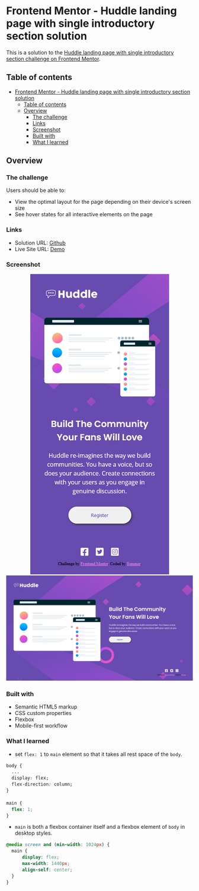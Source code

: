 # Frontend Mentor - Huddle landing page with single introductory section solution

This is a solution to the [Huddle landing page with single introductory section challenge on Frontend Mentor](https://www.frontendmentor.io/challenges/huddle-landing-page-with-a-single-introductory-section-B_2Wvxgi0). 

## Table of contents

- [Frontend Mentor - Huddle landing page with single introductory section solution](#frontend-mentor---huddle-landing-page-with-single-introductory-section-solution)
  - [Table of contents](#table-of-contents)
  - [Overview](#overview)
    - [The challenge](#the-challenge)
    - [Links](#links)
    - [Screenshot](#screenshot)
    - [Built with](#built-with)
    - [What I learned](#what-i-learned)


## Overview

### The challenge

Users should be able to:

- View the optimal layout for the page depending on their device's screen size
- See hover states for all interactive elements on the page

### Links

- Solution URL: [Github](https://github.com/summermmg/Huddle-landing-page-with-a-single-introductory-section)
- Live Site URL: [Demo](https://summermmg.github.io/Huddle-landing-page-with-a-single-introductory-section/)
 
### Screenshot
<div align="center"><img src="./images/screenshot/Screenshot_phone.png" /></div>
<div align="center"><img src="./images/screenshot/Screenshot_desktop.png" /></div>

### Built with

- Semantic HTML5 markup
- CSS custom properties
- Flexbox
- Mobile-first workflow

### What I learned
* set `flex: 1` to `main` element so that it takes all rest space of the `body`.  
```css
body {
  ...
  display: flex;
  flex-direction: column;
}

main {
  flex: 1;
}
```
* `main` is both a flexbox container itself and a flexbox element of `body` in desktop styles. 
```css
@media screen and (min-width: 1024px) {
  main {
      display: flex;
      max-width: 1440px;
      align-self: center;
  }
}
```